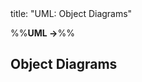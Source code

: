 <frontmatter>
title: "UML: Object Diagrams"
</frontmatter>

<link rel="stylesheet" href="{{baseUrl}}/css/textbook.css">

<div class="website-content" id="all">

%%**UML →**%%

## Object Diagrams

<div id="main">

<include src="introduction/embed.md" boilerplate  />
<include src="objects/embed.md" boilerplate  />
<include src="associations/what/embed.md" boilerplate  />

</div>

</div>

